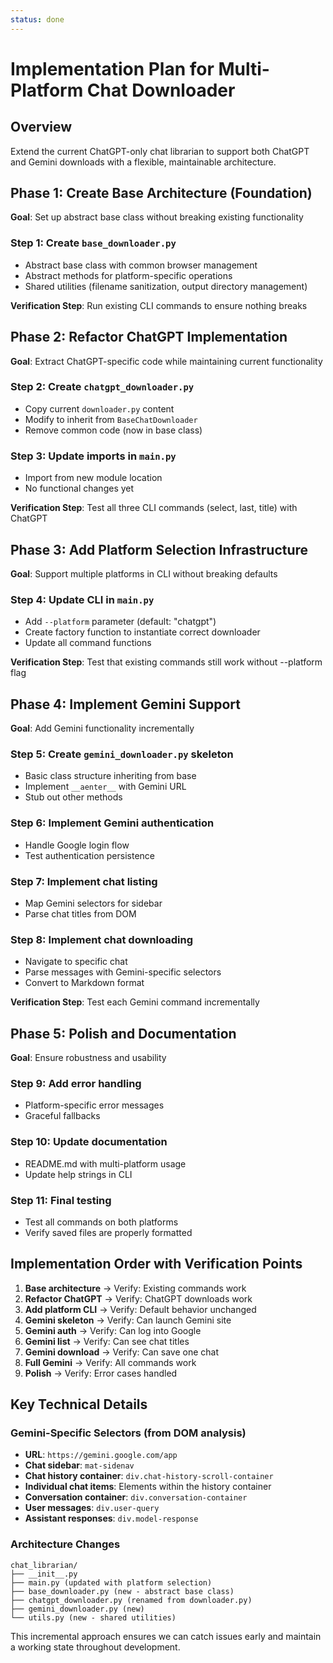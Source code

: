 ```yaml
---
status: done
---
```

# Implementation Plan for Multi-Platform Chat Downloader

## Overview
Extend the current ChatGPT-only chat librarian to support both ChatGPT and Gemini downloads with a flexible, maintainable architecture.

## Phase 1: Create Base Architecture (Foundation)
**Goal**: Set up abstract base class without breaking existing functionality

### Step 1: Create `base_downloader.py`
- Abstract base class with common browser management
- Abstract methods for platform-specific operations
- Shared utilities (filename sanitization, output directory management)

**Verification Step**: Run existing CLI commands to ensure nothing breaks

## Phase 2: Refactor ChatGPT Implementation
**Goal**: Extract ChatGPT-specific code while maintaining current functionality

### Step 2: Create `chatgpt_downloader.py`
- Copy current `downloader.py` content
- Modify to inherit from `BaseChatDownloader`
- Remove common code (now in base class)

### Step 3: Update imports in `main.py`
- Import from new module location
- No functional changes yet

**Verification Step**: Test all three CLI commands (select, last, title) with ChatGPT

## Phase 3: Add Platform Selection Infrastructure
**Goal**: Support multiple platforms in CLI without breaking defaults

### Step 4: Update CLI in `main.py`
- Add `--platform` parameter (default: "chatgpt")
- Create factory function to instantiate correct downloader
- Update all command functions

**Verification Step**: Test that existing commands still work without --platform flag

## Phase 4: Implement Gemini Support
**Goal**: Add Gemini functionality incrementally

### Step 5: Create `gemini_downloader.py` skeleton
- Basic class structure inheriting from base
- Implement `__aenter__` with Gemini URL
- Stub out other methods

### Step 6: Implement Gemini authentication
- Handle Google login flow
- Test authentication persistence

### Step 7: Implement chat listing
- Map Gemini selectors for sidebar
- Parse chat titles from DOM

### Step 8: Implement chat downloading
- Navigate to specific chat
- Parse messages with Gemini-specific selectors
- Convert to Markdown format

**Verification Step**: Test each Gemini command incrementally

## Phase 5: Polish and Documentation
**Goal**: Ensure robustness and usability

### Step 9: Add error handling
- Platform-specific error messages
- Graceful fallbacks

### Step 10: Update documentation
- README.md with multi-platform usage
- Update help strings in CLI

### Step 11: Final testing
- Test all commands on both platforms
- Verify saved files are properly formatted

## Implementation Order with Verification Points

1. **Base architecture** → Verify: Existing commands work
2. **Refactor ChatGPT** → Verify: ChatGPT downloads work
3. **Add platform CLI** → Verify: Default behavior unchanged
4. **Gemini skeleton** → Verify: Can launch Gemini site
5. **Gemini auth** → Verify: Can log into Google
6. **Gemini list** → Verify: Can see chat titles
7. **Gemini download** → Verify: Can save one chat
8. **Full Gemini** → Verify: All commands work
9. **Polish** → Verify: Error cases handled

## Key Technical Details

### Gemini-Specific Selectors (from DOM analysis)
- **URL**: `https://gemini.google.com/app`
- **Chat sidebar**: `mat-sidenav`
- **Chat history container**: `div.chat-history-scroll-container`
- **Individual chat items**: Elements within the history container
- **Conversation container**: `div.conversation-container`
- **User messages**: `div.user-query`
- **Assistant responses**: `div.model-response`

### Architecture Changes
```
chat_librarian/
├── __init__.py
├── main.py (updated with platform selection)
├── base_downloader.py (new - abstract base class)
├── chatgpt_downloader.py (renamed from downloader.py)
├── gemini_downloader.py (new)
└── utils.py (new - shared utilities)
```

This incremental approach ensures we can catch issues early and maintain a working state throughout development.
